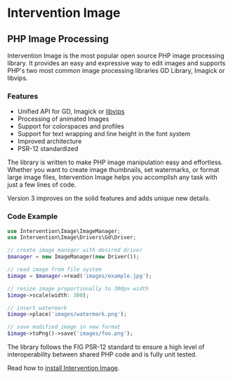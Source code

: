 # Intervention Image
## PHP Image Processing
Intervention Image is the most popular open source PHP image processing library. It provides an easy and expressive way to edit images and supports PHP's two most common image processing libraries GD Library, Imagick or libvips.

### Features

- Unified API for GD, Imagick or [libvips](https://github.com/Intervention/image-driver-vips)
- Processing of animated Images
- Support for colorspaces and profiles
- Support for text wrapping and line height in the font system
- Improved architecture
- PSR-12 standardized

The library is written to make PHP image manipulation easy and effortless.
Whether you want to create image thumbnails, set watermarks, or format large
image files, Intervention Image helps you accomplish any task with just a few
lines of code. 

Version 3 improves on the solid features and adds unique new details.

### Code Example

```php
use Intervention\Image\ImageManager;
use Intervention\Image\Drivers\Gd\Driver;

// create image manager with desired driver
$manager = new ImageManager(new Driver());

// read image from file system
$image = $manager->read('images/example.jpg');

// resize image proportionally to 300px width
$image->scale(width: 300);

// insert watermark
$image->place('images/watermark.png');

// save modified image in new format 
$image->toPng()->save('images/foo.png');

```

The library follows the FIG PSR-12 standard to ensure a high level of
interoperability between shared PHP code and is fully unit tested.

Read how to [install Intervention Image](/v3/introduction/installation).

